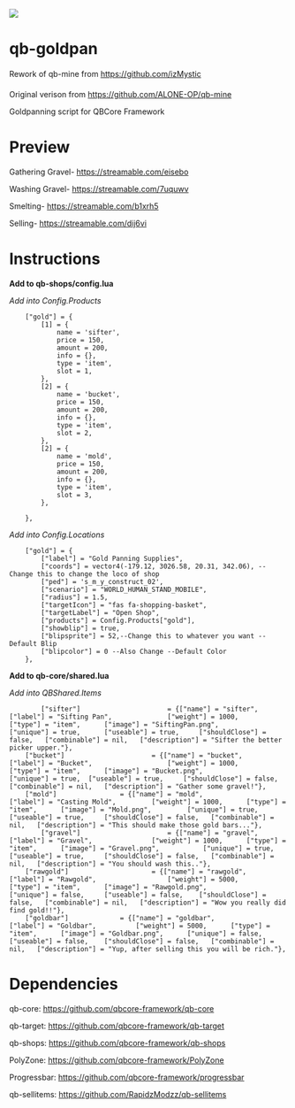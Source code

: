 ![](images/download1.png)
# qb-goldpan 
Rework of qb-mine from https://github.com/izMystic

Original verison from https://github.com/ALONE-OP/qb-mine

Goldpanning script for QBCore Framework

# Preview
Gathering Gravel- https://streamable.com/eisebo

Washing Gravel- https://streamable.com/7uquwv

Smelting- https://streamable.com/b1xrh5

Selling- https://streamable.com/dij6vi

# Instructions

**Add to qb-shops/config.lua**

*Add into Config.Products*
```
    ["gold"] = {
        [1] = {
            name = 'sifter',
            price = 150,
            amount = 200,
            info = {},
            type = 'item',
            slot = 1,
        },
        [2] = {
            name = 'bucket',
            price = 150,
            amount = 200,
            info = {},
            type = 'item',
            slot = 2,
        },  
        [2] = {
            name = 'mold',
            price = 150,
            amount = 200,
            info = {},
            type = 'item',
            slot = 3,
        },

    },
```
*Add into Config.Locations*
```
    ["gold"] = {
        ["label"] = "Gold Panning Supplies",
        ["coords"] = vector4(-179.12, 3026.58, 20.31, 342.06), --Change this to change the loco of shop
        ["ped"] = 's_m_y_construct_02',
        ["scenario"] = "WORLD_HUMAN_STAND_MOBILE",
        ["radius"] = 1.5,
        ["targetIcon"] = "fas fa-shopping-basket",
        ["targetLabel"] = "Open Shop",
        ["products"] = Config.Products["gold"],
        ["showblip"] = true,
        ["blipsprite"] = 52,--Change this to whatever you want --Default Blip
        ["blipcolor"] = 0 --Also Change --Default Color
    },
```

**Add to qb-core/shared.lua**

*Add into QBShared.Items*
```
    	["sifter"]						= {["name"] = "sifter",       		    		["label"] = "Sifting Pan",	 			["weight"] = 1000, 		["type"] = "item", 		["image"] = "SiftingPan.png", 			["unique"] = true, 		["useable"] = true, 	["shouldClose"] = false,   ["combinable"] = nil,   ["description"] = "Sifter the better picker upper."},
	["bucket"]						= {["name"] = "bucket",       		    		["label"] = "Bucket",	 				["weight"] = 1000, 		["type"] = "item", 		["image"] = "Bucket.png", 				["unique"] = true, 	["useable"] = true, 	["shouldClose"] = false,   ["combinable"] = nil,   ["description"] = "Gather some gravel!"},
	["mold"]				= {["name"] = "mold",       		    ["label"] = "Casting Mold",	 		["weight"] = 1000, 		["type"] = "item", 		["image"] = "Mold.png", 		["unique"] = true, 	["useable"] = true, 	["shouldClose"] = false,   ["combinable"] = nil,   ["description"] = "This should make those gold bars..."},
    	["gravel"]						= {["name"] = "gravel",       		    		["label"] = "Gravel",	 			["weight"] = 1000, 		["type"] = "item", 		["image"] = "Gravel.png", 			["unique"] = true, 		["useable"] = true, 	["shouldClose"] = false,   ["combinable"] = nil,   ["description"] = "You should wash this.."},
	["rawgold"]						= {["name"] = "rawgold",       		    		["label"] = "Rawgold",	 				["weight"] = 5000, 		["type"] = "item", 		["image"] = "Rawgold.png", 				["unique"] = false, 	["useable"] = false, 	["shouldClose"] = false,   ["combinable"] = nil,   ["description"] = "Wow you really did find gold!!"},
	["goldbar"]				= {["name"] = "goldbar",       		    ["label"] = "Goldbar",	 		["weight"] = 5000, 		["type"] = "item", 		["image"] = "Goldbar.png", 		["unique"] = false, 	["useable"] = false, 	["shouldClose"] = false,   ["combinable"] = nil,   ["description"] = "Yup, after selling this you will be rich."},

```

# Dependencies

qb-core: https://github.com/qbcore-framework/qb-core

qb-target: https://github.com/qbcore-framework/qb-target

qb-shops: https://github.com/qbcore-framework/qb-shops

PolyZone: https://github.com/qbcore-framework/PolyZone

Progressbar: https://github.com/qbcore-framework/progressbar

qb-sellitems: https://github.com/RapidzModzz/qb-sellitems

